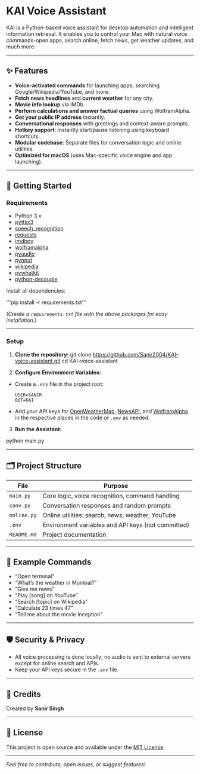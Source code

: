 # KAI Voice Assistant

KAI is a Python-based voice assistant for desktop automation and intelligent information retrieval. It enables you to control your Mac with natural voice commands-open apps, search online, fetch news, get weather updates, and much more.

---

## ✨ Features

- **Voice-activated commands** for launching apps, searching Google/Wikipedia/YouTube, and more.
- **Fetch news headlines** and **current weather** for any city.
- **Movie info lookup** via IMDb.
- **Perform calculations and answer factual queries** using WolframAlpha.
- **Get your public IP address** instantly.
- **Conversational responses** with greetings and context-aware prompts.
- **Hotkey support**: Instantly start/pause listening using keyboard shortcuts.
- **Modular codebase**: Separate files for conversation logic and online utilities.
- **Optimized for macOS** (uses Mac-specific voice engine and app launching).

---

## 🚀 Getting Started

### Requirements

- Python 3.x
- [pyttsx3](https://pypi.org/project/pyttsx3/)
- [speech_recognition](https://pypi.org/project/SpeechRecognition/)
- [requests](https://pypi.org/project/requests/)
- [imdbpy](https://pypi.org/project/IMDbPY/)
- [wolframalpha](https://pypi.org/project/wolframalpha/)
- [pyaudio](https://pypi.org/project/PyAudio/)
- [pynput](https://pypi.org/project/pynput/)
- [wikipedia](https://pypi.org/project/wikipedia/)
- [pywhatkit](https://pypi.org/project/pywhatkit/)
- [python-decouple](https://pypi.org/project/python-decouple/)

Install all dependencies:

'''pip install -r requirements.txt'''

*(Create a `requirements.txt` file with the above packages for easy installation.)*

---

### Setup

1. **Clone the repository:**
git clone https://github.com/Sanir2004/KAI-voice-assistant.git
cd KAI-voice-assistant

2. **Configure Environment Variables:**
- Create a `.env` file in the project root:
  ```
  USER=SANIR
  BOT=KAI
  ```
- Add your API keys for [OpenWeatherMap](https://openweathermap.org/api), [NewsAPI](https://newsapi.org/), and [WolframAlpha](https://products.wolframalpha.com/api/) in the respective places in the code or `.env` as needed.

3. **Run the Assistant:**

python main.py


---

## 🗂️ Project Structure

| File         | Purpose                                              |
|--------------|------------------------------------------------------|
| `main.py`    | Core logic, voice recognition, command handling      |
| `conv.py`    | Conversation responses and random prompts            |
| `online.py`  | Online utilities: search, news, weather, YouTube     |
| `.env`       | Environment variables and API keys (not committed)   |
| `README.md`  | Project documentation                                |

---

## 🎤 Example Commands

- “Open terminal”
- “What’s the weather in Mumbai?”
- “Give me news”
- “Play [song] on YouTube”
- “Search [topic] on Wikipedia”
- “Calculate 23 times 47”
- “Tell me about the movie Inception”

---

## 🛡️ Security & Privacy

- All voice processing is done locally; no audio is sent to external servers except for online search and APIs.
- Keep your API keys secure in the `.env` file.

---

## 🙌 Credits

Created by **Sanir Singh**

---

## 📄 License

This project is open source and available under the [MIT License](LICENSE).

---

*Feel free to contribute, open issues, or suggest features!*
